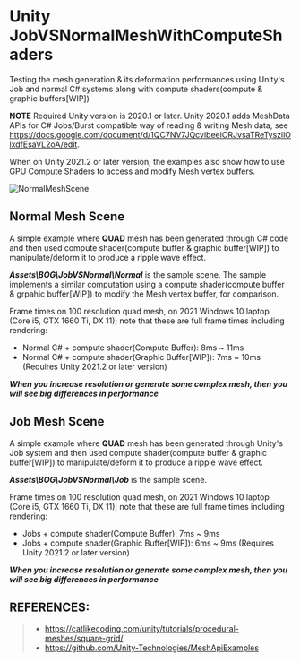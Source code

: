 # Unity JobVSNormalMeshWithComputeShaders
Testing the mesh generation &amp; its deformation performances using Unity's Job and normal C# systems along with compute shaders(compute &amp; graphic buffers[WIP])

**NOTE** Required Unity version is 2020.1 or later. 
Unity 2020.1 adds MeshData APIs for C# Jobs/Burst compatible way of reading & writing Mesh data; see https://docs.google.com/document/d/1QC7NV7JQcvibeelORJvsaTReTyszllOlxdfEsaVL2oA/edit.

When on Unity 2021.2 or later version, the examples also show how to use GPU Compute Shaders to access and modify Mesh vertex buffers.

![NormalMeshScene](https://user-images.githubusercontent.com/30407235/159897872-e3f57c94-df4c-45f0-94ed-cdd638b39073.PNG)


## Normal Mesh Scene
A simple example where **QUAD** mesh has been generated through C# code and then used compute shader(compute buffer & graphic buffer[WIP]) to manipulate/deform it to produce a ripple wave effect.

***Assets\BOG\JobVSNormal\Normal*** is the sample scene. The sample implements a similar computation using a compute shader(compute buffer & grpahic buffer[WIP]) to modify the Mesh vertex buffer, for comparison.

Frame times on 100 resolution quad mesh, on 2021 Windows 10 laptop (Core i5, GTX 1660 Ti, DX 11); note that these are full frame times including rendering:

* Normal C# + compute shader(Compute Buffer): 8ms ~ 11ms
* Normal C# + compute shader(Graphic Buffer[WIP]): 7ms ~ 10ms (Requires Unity 2021.2 or later version)

***When you increase resolution or generate some complex mesh, then you will see big differences in performance***


## Job Mesh Scene
A simple example where **QUAD** mesh has been generated through Unity's Job system and then used compute shader(compute buffer & graphic buffer[WIP]) to manipulate/deform it to produce a ripple wave effect.

***Assets\BOG\JobVSNormal\Job*** is the sample scene.

Frame times on 100 resolution quad mesh, on 2021 Windows 10 laptop (Core i5, GTX 1660 Ti, DX 11); note that these are full frame times including rendering:

* Jobs + compute shader(Compute Buffer): 7ms ~ 9ms
* Jobs + compute shader(Graphic Buffer[WIP]): 6ms ~ 9ms (Requires Unity 2021.2 or later version)

***When you increase resolution or generate some complex mesh, then you will see big differences in performance***

## REFERENCES:
> * https://catlikecoding.com/unity/tutorials/procedural-meshes/square-grid/
> * https://github.com/Unity-Technologies/MeshApiExamples
